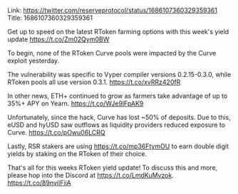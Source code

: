 Link:  https://twitter.com/reserveprotocol/status/1686107360329359361
Title: 1686107360329359361

Get up to speed on the latest RToken farming options with this week's yield update https://t.co/Zm02Qym0BW

To begin, none of the RToken Curve pools were impacted by the Curve exploit yesterday.

The vulnerability was specific to Vyper compiler versions 0.2.15-0.3.0, while RToken pools all use version 0.3.1. https://t.co/xvRRz420fR

In other news, ETH+ continued to grow as farmers take advantage of up to 35%+ APY on Yearn. https://t.co/WJe9lFpAK9

Unfortunately, since the hack, Curve has lost ~50% of deposits. Due to this, eUSD and hyUSD saw outflows as liquidity providers reduced exposure to Curve. https://t.co/pOwu06LCRQ

Lastly, RSR stakers are using https://t.co/mp36FtymOU to earn double digit yields by staking on the RToken of their choice.

That's all for this weeks RToken yield update! To discuss this and more, please hop into the Discord at https://t.co/LmdKuMvzok. https://t.co/89nviIFiiA